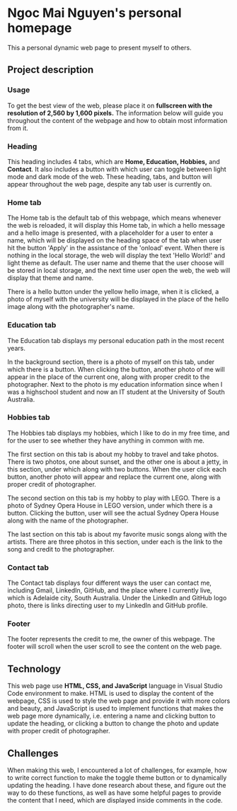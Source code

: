 # Ngoc Mai Nguyen's personal homepage
This a personal dynamic web page to present myself to others.

## Project description

### Usage
To get the best view of the web, please place it on <strong> fullscreen with the resolution of 2,560 by 1,600 pixels.</strong> The information below will guide you throughout the content of the webpage and how to obtain most information from it.

### Heading
This heading includes 4 tabs, which are <strong>Home, Education, Hobbies,</strong> and <strong>Contact</strong>. It also includes a button with which user can toggle between light mode and dark mode of the web. These heading, tabs, and button will appear throughout the web page, despite any tab user is currently on.

### Home tab
The Home tab is the default tab of this webpage, which means whenever the web is reloaded, it will display this Home tab, in which a hello message and a hello image is presented, with a placeholder for a user to enter a name, which will be displayed on the heading space of the tab when user hit the button 'Apply' in the assistance of the 'onload' event. When there is nothing in the local storage, the web will display the text 'Hello World!' and light theme as default. The user name and theme that the user choose will be stored in local storage, and the next time user open the web, the web  will display that theme and name.

There is a hello button under the yellow hello image, when it is clicked, a photo of myself with the university will be displayed in the place of the hello image along with the photographer's name.

### Education tab
The Education tab displays my personal education path in the most recent years.

In the background section, there is a photo of myself on this tab, under which there is a button. When clicking the button, another photo of me will appear in the place of the current one, along with proper credit to the photographer. Next to the photo is my education information since when I was a highschool student and now an IT student at the University of South Australia.

### Hobbies tab
The Hobbies tab displays my hobbies, which I like to do in my free time, and for the user to see whether they have anything in common with me.

The first section on this tab is about my hobby to travel and take photos. There is two photos, one about sunset, and the other one is about a jetty, in this section, under which along with two buttons. When the user click each button, another photo will appear and replace the current one, along with proper credit of photographer.

The second section on this tab is my hobby to play with LEGO. There is a photo of Sydney Opera House in LEGO version, under which there is a button. Clicking the button, user will see the actual Sydney Opera House along with the name of the photographer.

The last section on this tab is about my favorite music songs along with the artists. There are three photos in this section, under each is the link to the song and credit to the photographer.

### Contact tab
The Contact tab displays four different ways the user can contact me, including Gmail, LinkedIn, GitHub, and the place where I currently live, which is Adelaide city, South Australia. Under the LinkedIn and GitHub logo photo, there is links directing user to my LinkedIn and GitHub profile.

### Footer
The footer represents the credit to me, the owner of this webpage. The footer will scroll when the user scroll to see the content on the web page.

## Technology
This web page use <strong>HTML, CSS, and JavaScript</strong> language in Visual Studio Code environment to make. HTML is used to display the content of the webpage, CSS is used to style the web page and provide it with more colors and beauty, and JavaScript is used to implement functions that makes the web page more dynamically, i.e. entering a name and clicking button to update the heading, or clicking a button to change the photo and update with proper credit of photographer.

## Challenges
When making this web, I encountered a lot of challenges, for example, how to write correct function to make the toggle theme button or to dynamically updating the heading. I have done research about these, and figure out the way to do these functions, as well as have some helpful pages to provide the content that I need, which are displayed inside comments in the code.

